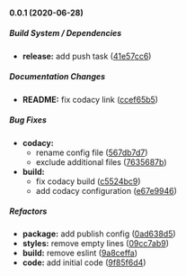 #### 0.0.1 (2020-06-28)

##### Build System / Dependencies

- **release:** add push task ([41e57cc6](https://github.com/gregoranders/react-spinner/commit/41e57cc61fa21f3ce89ece46302838f7a1bc3b26))

##### Documentation Changes

- **README:** fix codacy link ([ccef65b5](https://github.com/gregoranders/react-spinner/commit/ccef65b52c657368b940712c906d89e2322b664a))

##### Bug Fixes

- **codacy:**
  - rename config file ([567db7d7](https://github.com/gregoranders/react-spinner/commit/567db7d7d8757c3e1c58c33d3c1f8af3da086733))
  - exclude additional files ([7635687b](https://github.com/gregoranders/react-spinner/commit/7635687bcaf6c243054403dffc8e5b7c335d851a))
- **build:**
  - fix codacy build ([c5524bc9](https://github.com/gregoranders/react-spinner/commit/c5524bc9819937e0896a7c9357af23ae1d9e4d28))
  - add codacy configuration ([e67e9946](https://github.com/gregoranders/react-spinner/commit/e67e99465d9206f64d18f17e0f4f13dd86a798e6))

##### Refactors

- **package:** add publish config ([0ad638d5](https://github.com/gregoranders/react-spinner/commit/0ad638d5cde570939815dbd72e234fbb63f6db89))
- **styles:** remove empty lines ([09cc7ab9](https://github.com/gregoranders/react-spinner/commit/09cc7ab99027d5ba97f593dce158aac099ff0716))
- **build:** remove eslint ([9a8ceffa](https://github.com/gregoranders/react-spinner/commit/9a8ceffa9f67718affc2332e374218345f578ab1))
- **code:** add initial code ([9f85f6d4](https://github.com/gregoranders/react-spinner/commit/9f85f6d4d7a1abb2eec8c8197a86e16dc27e9c4b))
